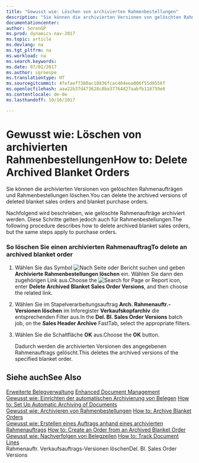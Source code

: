 ```yaml
---
title: "Gewusst wie: Löschen von archivierten Rahmenbestellungen"
description: "Sie können die archivierten Versionen von gelöschten Rahmenaufträgen und Rahmenbestellungen löschen."
documentationcenter: 
author: SorenGP
ms.prod: dynamics-nav-2017
ms.topic: article
ms.devlang: na
ms.tgt_pltfrm: na
ms.workload: na
ms.search.keywords: 
ms.date: 07/01/2017
ms.author: sgroespe
ms.translationtype: HT
ms.sourcegitcommit: 4fefaef7380ac10836fcac404eea006f55d8556f
ms.openlocfilehash: aaa22b37d473628c8ba37764d27aabfb118759e6
ms.contentlocale: de-de
ms.lasthandoff: 10/16/2017

---
```

# <a name="how-to-delete-archived-blanket-orders"></a><span data-ttu-id="0b54e-103">Gewusst wie: Löschen von archivierten Rahmenbestellungen</span><span class="sxs-lookup"><span data-stu-id="0b54e-103">How to: Delete Archived Blanket Orders</span></span>
<span data-ttu-id="0b54e-104">Sie können die archivierten Versionen von gelöschten Rahmenaufträgen und Rahmenbestellungen löschen.</span><span class="sxs-lookup"><span data-stu-id="0b54e-104">You can delete the archived versions of deleted blanket sales orders and blanket purchase orders.</span></span>  
  
 <span data-ttu-id="0b54e-105">Nachfolgend wird beschrieben, wie gelöschte Rahmenaufträge archiviert werden. Diese Schritte gelten jedoch auch für Rahmenbestellungen.</span><span class="sxs-lookup"><span data-stu-id="0b54e-105">The following procedure describes how to delete archived blanket sales orders, but the same steps apply to purchase orders.</span></span>  
  
### <a name="to-delete-an-archived-blanket-order"></a><span data-ttu-id="0b54e-106">So löschen Sie einen archivierten Rahmenauftrag</span><span class="sxs-lookup"><span data-stu-id="0b54e-106">To delete an archived blanket order</span></span>  
  
1.  <span data-ttu-id="0b54e-107">Wählen Sie das Symbol ![Nach Seite oder Bericht suchen](media/ui-search/search_small.png "Nach Seite oder Bericht suchen") und geben **Archivierte Rahmenbestellungen löschen** ein. Wählen Sie dann den zugehörigen Link aus.</span><span class="sxs-lookup"><span data-stu-id="0b54e-107">Choose the ![Search for Page or Report](media/ui-search/search_small.png "Search for Page or Report icon") icon, enter **Delete Archived Blanket Sales Order Versions**, and then choose the related link.</span></span>  
  
2.  <span data-ttu-id="0b54e-108">Wählen Sie im Stapelverarbeitungsauftrag **Arch. Rahmenauftr.-Versionen löschen** im Inforegister **Verkaufskopfarchiv** die entsprechenden Filter aus.</span><span class="sxs-lookup"><span data-stu-id="0b54e-108">In the **Del. Bl. Sales Order Versions** batch job, on the **Sales Header Archive** FastTab, select the appropriate filters.</span></span>  
  
3.  <span data-ttu-id="0b54e-109">Wählen Sie die Schaltfläche **OK** aus.</span><span class="sxs-lookup"><span data-stu-id="0b54e-109">Choose the **OK** button.</span></span>  
  
     <span data-ttu-id="0b54e-110">Dadurch werden die archivierten Versionen des angegebenen Rahmenauftrags gelöscht.</span><span class="sxs-lookup"><span data-stu-id="0b54e-110">This deletes the archived versions of the specified blanket order.</span></span>  
  
## <a name="see-also"></a><span data-ttu-id="0b54e-111">Siehe auch</span><span class="sxs-lookup"><span data-stu-id="0b54e-111">See Also</span></span>  
 <span data-ttu-id="0b54e-112">[Erweiterte Belegverwaltung](enhanced-document-management.md) </span><span class="sxs-lookup"><span data-stu-id="0b54e-112">[Enhanced Document Management](enhanced-document-management.md) </span></span>  
 <span data-ttu-id="0b54e-113">[Gewusst wie: Einrichten der automatischen Archivierung von Belegen](how-to-set-up-automatic-archiving-of-documents.md) </span><span class="sxs-lookup"><span data-stu-id="0b54e-113">[How to: Set Up Automatic Archiving of Documents](how-to-set-up-automatic-archiving-of-documents.md) </span></span>  
 <span data-ttu-id="0b54e-114">[Gewusst wie: Archivieren von Rahmenbestellungen](how-to-archive-blanket-orders.md) </span><span class="sxs-lookup"><span data-stu-id="0b54e-114">[How to: Archive Blanket Orders](how-to-archive-blanket-orders.md) </span></span>  
 <span data-ttu-id="0b54e-115">[Gewusst wie: Erstellen eines Auftrags anhand eines archivierten Rahmenauftrags](how-to-create-an-order-from-an-archived-blanket-order.md) </span><span class="sxs-lookup"><span data-stu-id="0b54e-115">[How to: Create an Order from an Archived Blanket Order](how-to-create-an-order-from-an-archived-blanket-order.md) </span></span>  
 <span data-ttu-id="0b54e-116">[Gewusst wie: Nachverfolgen von Belegzeilen](how-to-track-document-lines.md) </span><span class="sxs-lookup"><span data-stu-id="0b54e-116">[How to: Track Document Lines](how-to-track-document-lines.md) </span></span>  
 <span data-ttu-id="0b54e-117">Rahmenauftr. Verkaufsauftrags-Versionen löschen</span><span class="sxs-lookup"><span data-stu-id="0b54e-117">Del. Bl. Sales Order Versions</span></span>

